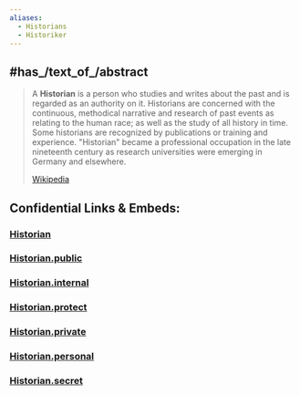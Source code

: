 ```yaml
---
aliases:
  - Historians
  - Historiker
---
```


## #has_/text_of_/abstract 

> A **Historian** is a person who studies and writes about the past and is regarded as an authority on it. Historians are concerned with the continuous, methodical narrative and research of past events as relating to the human race; as well as the study of all history in time. Some historians are recognized by publications or training and experience. "Historian" became a professional occupation in the late nineteenth century as research universities were emerging in Germany and elsewhere.
>
> [Wikipedia](https://en.wikipedia.org/wiki/Historian) 


## Confidential Links & Embeds: 

### [Historian](/_Standards/bio/People/Historian.md) 

### [Historian.public](/_public/bio/People/Historian.public.md) 

### [Historian.internal](/_internal/bio/People/Historian.internal.md) 

### [Historian.protect](/_protect/bio/People/Historian.protect.md) 

### [Historian.private](/_private/bio/People/Historian.private.md) 

### [Historian.personal](/_personal/bio/People/Historian.personal.md) 

### [Historian.secret](/_secret/bio/People/Historian.secret.md)


